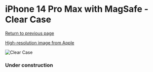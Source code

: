 # iPhone 14 Pro Max  with MagSafe - Clear Case

[Return to previous page](/iphone_14)

[High-resolution image from Apple](https://store.storeimages.cdn-apple.com/8756/as-images.apple.com/is/MPU73?wid=4500&hei=4500&fmt=png)

<div style="width: 384px"><img src="/everysource/MPU73.png" alt="Clear Case"></div>

### Under construction
